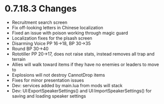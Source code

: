 # 0.7.18.3 Changes #

* Recruitment search screen
* Fix off-looking letters in Chinese localization
* Fixed an issue with poison working through magic guard
* Localization fixes for the plsash screen
* Disarming Voice PP 16->18, BP 30->35
* Round BP 30->40
* Rototiller PP 20->17, does not raise stats, instead removes all trap and terrain
* Allies will walk toward items if they have no enemies or leaders to move to
* Explosions will not destroy CannotDrop items
* Fixes for minor presentation issues
* Dev: services added by main.lua from mods will stack
* Dev: UI:ExportSpeakerSettings() and UI:ImportSpeakerSettings() for saving and loading speaker settings
